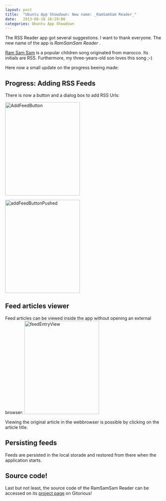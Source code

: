 ```yaml
---
layout: post
title:  "Ubuntu App Showdown: New name: _RamSamSam Reader_"
date:   2013-08-18 16:29:00
categories: Ubuntu App Showdown
---
```


The RSS Reader app got several suggestions. I want to thank everyone. The new name of the app is _RamSamSam Reader_ .

<a title="Ram Sam Sam" href="http://en.wikipedia.org/wiki/A_Ram_Sam_Sam">Ram Sam Sam</a> is a popular children song originated from marocco. 
Its initials are RSS. Furthermore, my three-years-old son loves this song ;-)

Here now a small update on the progress beeing made:

Progress: Adding RSS Feeds
---------------------------
There is now a button and a dialog box to add RSS Urls:

<a href="http://daniel-beck.org/wp-content/uploads/AddFeedButton.png"><img class="alignnone size-medium wp-image-290" alt="AddFeedButton" src="http://daniel-beck.org/wp-content/uploads/AddFeedButton-240x300.png" width="240" height="300" /></a>

<a href="http://daniel-beck.org/wp-content/uploads/addFeedButtonPushed.png"><img class="alignnone size-medium wp-image-291" alt="addFeedButtonPushed" src="http://daniel-beck.org/wp-content/uploads/addFeedButtonPushed-240x300.png" width="240" height="300" /></a>

Feed articles viewer
-----------------------
Feed articles can be viewed inside the app without opening an external browser:
<a href="http://daniel-beck.org/wp-content/uploads/feedEntryView.png"><img class="alignnone size-medium wp-image-292" alt="feedEntryView" src="http://daniel-beck.org/wp-content/uploads/feedEntryView-240x300.png" width="240" height="300" /></a>

Viewing the original article in the webbrowser is possible by clicking on the article title.

Persisting feeds
---------------------------
Feeds are persisted in the local storade and restored from there when the application starts.

Source code!
-------------

Last but not least, the source code of the RamSamSam Reader can be accessed on its <a title="RamSamSam Reader" href="https://gitorious.org/ramsamsam-reader" target="_blank">project page</a> on Gitorious!
